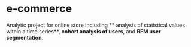 # e-commerce
Analytic project for online store including ** analysis of statistical values within a time series**, **сohort analysis of users**, and **RFM user segmentation**. 
